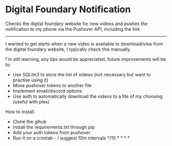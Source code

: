 # Digital Foundary Notification
Checks the digital foundary website for new videos and pushes the notification to my phone via the Pushover API, including the link

----
I wanted to get alerts when a new video is available to download/viea from the digital foundary website, I typically check this manually.

I'm still learning, any tips would be appreciated, future improvements will be to:
- Use SQLite3 to store the list of videos (not necessary but want to practise using it)
- Move pushover tokens to another file
- Implement email/discord options
- Use auth to automatically download the videos to a file of my choosing (useful with plex)

How to install.
- Clone the gihub
- install the requirements.txt through pip
- Add your auth tokens from pushover
- Run it on a crontab - I suggest 10m intervals */10 * * * *
